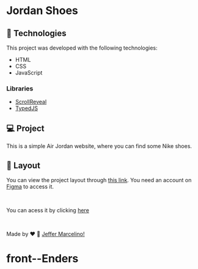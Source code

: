 # Jordan Shoes

## 🚀 Technologies

This project was developed with the following technologies:
- HTML
- CSS
- JavaScript

### Libraries
- [ScrollReveal](https://scrollrevealjs.org)
- [TypedJS](https://mattboldt.com/demos/typed-js/)


## 💻 Project

This is a simple Air Jordan website, where you can find some Nike shoes.

## 🔖 Layout

You can view the project layout through [this link](https://www.figma.com/file/Yb9IBH56g7T1hdIyZ3BMNO/Desafios---Codel%C3%A2ndia?node-id=1883%3A2). You need an account on [Figma](https://figma.com) to access it.

<br>

You can acess it by clicking [here](https://jeffermarcelino.github.io/codelandia-challenges/challenge2/)

<br>

Made by ♥ :wave: [Jeffer Marcelino!](https://github.com/JefferMarcelino/)
# front--Enders
